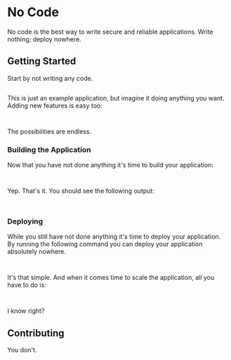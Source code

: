 # No Code

No code is the best way to write secure and reliable applications. Write nothing; deploy nowhere.

## Getting Started

Start by not writing any code.

```

```

This is just an example application, but imagine it doing anything you want. Adding new features is easy too:

```
 
```

The possibilities are endless.

### Building the Application

Now that you have not done anything it's time to build your application:

```
  
```

Yep. That's it. You should see the following output:

```
   
```

### Deploying

While you still have not done anything it's time to deploy your application. By running the following command you can deploy your application absolutely nowhere.

```
    
```

It's that simple. And when it comes time to scale the application, all you have to do is:

```
     
```

I know right?

## Contributing

You don't.

